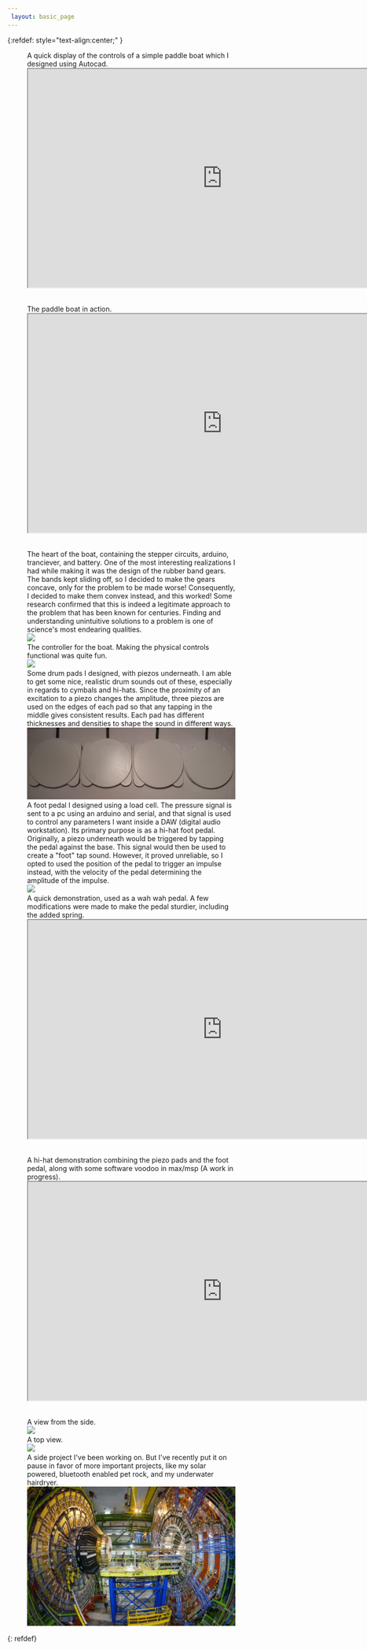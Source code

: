 ```yaml
---
 layout: basic_page
---
```





{:refdef: style="text-align:center;" }

<figure>
  <figcaption>A quick display of the controls of a simple paddle boat which I designed using Autocad.</figcaption>
  <div style="text-align: center;margin-bottom: 30px"><iframe class="video" width="789" height="444"       src="https://www.youtube.com/embed/HEWLz2Ls8z0" 
  frameborder="10px" allow="accelerometer; autoplay; encrypted-media; gyroscope; picture-in-picture" allowfullscreen></iframe></div>

  <figcaption>The paddle boat in action.</figcaption>
    <div style="text-align: center;margin-bottom: 30px"><iframe class="video" width="789" height="444" src="https://www.youtube.com/embed/1vOjTd4pV0Q" 
    frameborder="10px" allow="accelerometer; autoplay; encrypted-media; gyroscope; picture-in-picture" allowfullscreen></iframe></div>

  <figcaption>The heart of the boat, containing the stepper circuits, arduino, tranciever, and battery. One of the most interesting realizations I had while making it was the design of the rubber band gears. The bands kept sliding off, so I decided to make the gears concave, only for the problem to be made worse! Consequently, I decided to make them convex instead, and this worked! Some research confirmed that this is indeed a legitimate approach to the problem that has been known for centuries. Finding and understanding unintuitive solutions to a problem is one of science's most endearing qualities.</figcaption>
  <img src="/Images/reciever.JPG" class="round" />
  
  <figcaption>The controller for the boat. Making the physical controls functional was quite fun.</figcaption>
  <img src="/Images/controller.JPG" class="round" />

  <figcaption>Some drum pads I designed, with piezos underneath. I am able to get some nice, realistic drum sounds out of these, especially in regards    to cymbals and hi-hats. Since the proximity of an excitation to a piezo changes the amplitude, three piezos are used on the edges of each pad so that any tapping in the middle gives consistent results. Each pad has different thicknesses and densities to shape the sound in different ways.  </figcaption>
  <img src="/Images/Piezo_Drums.jpg" class="round" />
  
  <figcaption>A foot pedal I designed using a load cell. The pressure signal is sent to a pc using an arduino and serial, and that signal is used to control any parameters I want inside a DAW (digital audio workstation). Its primary purpose is as a hi-hat foot pedal. Originally, a piezo underneath would be triggered by tapping the pedal against the base. This signal would then be used to create a "foot" tap sound. However, it proved unreliable, so I opted to used the position of the pedal to trigger an impulse instead, with the velocity of the pedal determining the amplitude of the impulse.</figcaption>
  <img src="/Images/fp_angled.JPG" class="round" />

  <figcaption>A quick demonstration, used as a wah wah pedal. A few modifications were made to make the pedal sturdier, including the added spring.</figcaption>
    <div style="text-align: center;margin-bottom: 30px"><iframe class="video" width="789" height="444" src="https://www.youtube.com/embed/4us0tjXX_cY" 
    frameborder="10px" allow="accelerometer; autoplay; encrypted-media; gyroscope; picture-in-picture" allowfullscreen></iframe></div>

  <figcaption>A hi-hat demonstration combining the piezo pads and the foot pedal, along with some software voodoo in max/msp (A work in progress).</figcaption>
    <div style="text-align: center;margin-bottom: 30px"><iframe class="video" width="789" height="444" src="https://www.youtube.com/embed/ZcGDD9cZw5U" 
    frameborder="10px" allow="accelerometer; autoplay; encrypted-media; gyroscope; picture-in-picture" allowfullscreen></iframe></div>
  
  <figcaption>A view from the side.</figcaption>
  <img src="/Images/fp_side.JPG" class="round" />
  
  <figcaption>A top view.</figcaption>
  <img src="/Images/fp_top.JPG" class="round" />

  <figcaption>A side project I've been working on. But I've recently put it on pause in favor of more important projects, like my solar powered, bluetooth enabled pet rock, and my underwater hairdryer.  </figcaption>
  <img src="/Images/hadron.jpg" class="round" />
  
</figure>
{: refdef}





